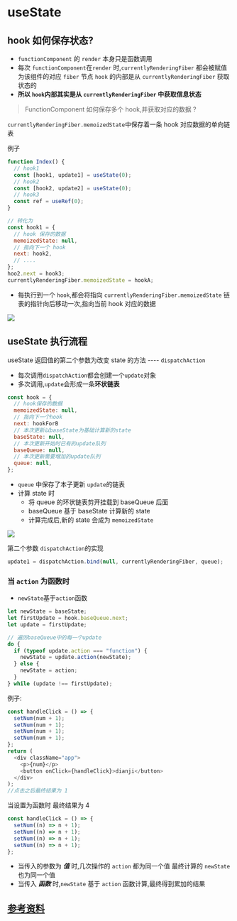 # useState

## hook 如何保存状态?

- `functionComponent` 的 `render` 本身只是函数调用
- 每次 `functionComponent`在`render` 时,`currentlyRenderingFiber` 都会被赋值为该组件的对应 `fiber` 节点 `hook` 的内部是从 `currentlyRenderingFiber` 获取状态的
- **所以 `hook`内部其实是从 `currentlyRenderingFiber` 中获取信息状态**

> FunctionComponent 如何保存多个 hook,并获取对应的数据 ?

`currentlyRenderingFiber.memoizedState`中保存着一条 hook 对应数据的单向链表

例子

```js
function Index() {
  // hook1
  const [hook1, update1] = useState(0);
  // hook2
  const [hook2, update2] = useState(0);
  // hook3
  const ref = useRef(0);
}

// 转化为
const hook1 = {
  // hook 保存的数据
  memoizedState: null,
  // 指向下一个 hook
  next: hook2,
  // ....
};
hoo2.next = hook3;
currentlyRenderingFiber.memoizedState = hookA;
```

- 每执行到一个 `hook`,都会将指向 `currentlyRenderingFiber.memoizedState` 链表的指针向后移动一次,指向当前 hook 对应的数据

![](https://pic.qingsds.cn/20220312145502.png?imgqsds)

## useState 执行流程

useState 返回值的第二个参数为改变 state 的方法 ---- `dispatchAction`

- 每次调用`dispatchAction`都会创建一个`update`对象
- 多次调用,`update`会形成一条**环状链表**

```js
const hook = {
  // hook保存的数据
  memoizedState: null,
  // 指向下一个hook
  next: hookForB
  // 本次更新以baseState为基础计算新的state
  baseState: null,
  // 本次更新开始时已有的update队列
  baseQueue: null,
  // 本次更新需要增加的update队列
  queue: null,
};
```

- `queue` 中保存了本子更新 `update`的链表
- 计算 state 时
  - 将 queue 的环状链表剪开挂载到 baseQueue 后面
  - baseQueue 基于 baseState 计算新的 state
  - 计算完成后,新的 state 会成为 `memoizedState`

![](https://pic.qingsds.cn/20220312155243.png?imgqsds)

第二个参数 `dispatchAction`的实现

```js
update1 = dispatchAction.bind(null, currentlyRenderingFiber, queue);
```

### 当 `action` 为函数时

- `newState`基于`action`函数

```js
let newState = baseState;
let firstUpdate = hook.baseQueue.next;
let update = firstUpdate;

// 遍历baseQueue中的每一个update
do {
  if (typeof update.action === "function") {
    newState = update.action(newState);
  } else {
    newState = action;
  }
} while (update !== firstUpdate);
```

例子:

```js
const handleClick = () => {
  setNum(num + 1);
  setNum(num + 1);
  setNum(num + 1);
  setNum(num + 1);
};
return (
  <div className="app">
    <p>{num}</p>
    <button onClick={handleClick}>dianji</button>
  </div>
);
//点击之后最终结果为 1
```

当设置为函数时 最终结果为 4

```js
const handleClick = () => {
  setNum((n) => n + 1);
  setNum((n) => n + 1);
  setNum((n) => n + 1);
  setNum((n) => n + 1);
};
```

- 当传入的参数为 **_值_** 时,几次操作的 `action` 都为同一个值 最终计算的 `newState` 也为同一个值
- 当传入 **_函数_** 时,`newState` 基于 `action` 函数计算,最终得到累加的结果

## [参考资料](https://mp.weixin.qq.com/s/TKPcuU3vDlkeZ-LfdZZJJQ)